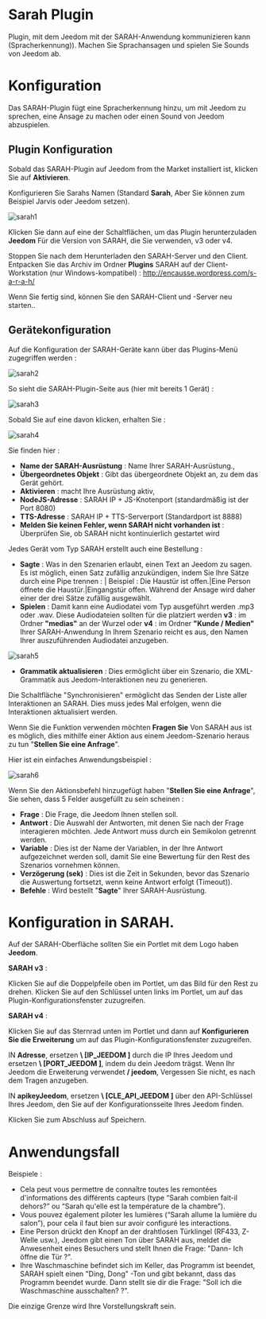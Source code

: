 # Sarah Plugin

Plugin, mit dem Jeedom mit der SARAH-Anwendung kommunizieren kann (Spracherkennung)). Machen Sie Sprachansagen und spielen Sie Sounds von Jeedom ab.

# Konfiguration 

Das SARAH-Plugin fügt eine Spracherkennung hinzu, um mit Jeedom zu sprechen, eine Ansage zu machen oder einen Sound von Jeedom abzuspielen.

## Plugin Konfiguration 

Sobald das SARAH-Plugin auf Jeedom from the Market installiert ist, klicken Sie auf **Aktivieren**.

Konfigurieren Sie Sarahs Namen (Standard **Sarah**, Aber Sie können zum Beispiel Jarvis oder Jeedom setzen).

![sarah1](./images/sarah1.PNG)

Klicken Sie dann auf eine der Schaltflächen, um das Plugin herunterzuladen **Jeedom** Für die Version von SARAH, die Sie verwenden, v3 oder v4.

Stoppen Sie nach dem Herunterladen den SARAH-Server und den Client. Entpacken Sie das Archiv im Ordner **Plugins** SARAH auf der Client-Workstation (nur Windows-kompatibel) :
<http://encausse.wordpress.com/s-a-r-a-h/>

Wenn Sie fertig sind, können Sie den SARAH-Client und -Server neu starten..

## Gerätekonfiguration 

Auf die Konfiguration der SARAH-Geräte kann über das Plugins-Menü zugegriffen werden :

![sarah2](./images/sarah2.PNG)

So sieht die SARAH-Plugin-Seite aus (hier mit bereits 1 Gerät) :

![sarah3](./images/sarah3.PNG)

Sobald Sie auf eine davon klicken, erhalten Sie :

![sarah4](./images/sarah4.PNG)

Sie finden hier :

-   **Name der SARAH-Ausrüstung** : Name Ihrer SARAH-Ausrüstung.,
-   **Übergeordnetes Objekt** : Gibt das übergeordnete Objekt an, zu dem das Gerät gehört.
-   **Aktivieren** : macht Ihre Ausrüstung aktiv,
-   **NodeJS-Adresse** : SARAH IP + JS-Knotenport (standardmäßig ist der Port 8080)
-   **TTS-Adresse** : SARAH IP + TTS-Serverport (Standardport ist 8888)
-   **Melden Sie keinen Fehler, wenn SARAH nicht vorhanden ist** : Überprüfen Sie, ob SARAH nicht kontinuierlich gestartet wird

Jedes Gerät vom Typ SARAH erstellt auch eine Bestellung :

-   **Sagte** : Was in den Szenarien erlaubt, einen Text an Jeedom zu sagen. Es ist möglich, einen Satz zufällig anzukündigen, indem Sie Ihre Sätze durch eine Pipe trennen : | Beispiel : Die Haustür ist offen.|Eine Person öffnete die Haustür.|Eingangstür offen. Während der Ansage wird daher einer der drei Sätze zufällig ausgewählt.
-   **Spielen** : Damit kann eine Audiodatei vom Typ ausgeführt werden .mp3 oder .wav. Diese Audiodateien sollten für die platziert werden **v3** : im Ordner **"medias"** an der Wurzel oder **v4** : im Ordner **"Kunde / Medien"** Ihrer SARAH-Anwendung In Ihrem Szenario reicht es aus, den Namen Ihrer auszuführenden Audiodatei anzugeben.

![sarah5](./images/sarah5.PNG)

-   **Grammatik aktualisieren** : Dies ermöglicht über ein Szenario, die XML-Grammatik aus Jeedom-Interaktionen neu zu generieren.

Die Schaltfläche "Synchronisieren" ermöglicht das Senden der Liste aller Interaktionen an SARAH. Dies muss jedes Mal erfolgen, wenn die Interaktionen aktualisiert werden.

Wenn Sie die Funktion verwenden möchten **Fragen Sie** Von SARAH aus ist es möglich, dies mithilfe einer Aktion aus einem Jeedom-Szenario heraus zu tun "**Stellen Sie eine Anfrage**".

Hier ist ein einfaches Anwendungsbeispiel :

![sarah6](./images/sarah6.PNG)

Wenn Sie den Aktionsbefehl hinzugefügt haben "**Stellen Sie eine Anfrage**", Sie sehen, dass 5 Felder ausgefüllt zu sein scheinen :

-   **Frage** : Die Frage, die Jeedom Ihnen stellen soll.
-   **Antwort** : Die Auswahl der Antworten, mit denen Sie nach der Frage interagieren möchten. Jede Antwort muss durch ein Semikolon getrennt werden.
-   **Variable** : Dies ist der Name der Variablen, in der Ihre Antwort aufgezeichnet werden soll, damit Sie eine Bewertung für den Rest des Szenarios vornehmen können.
-   **Verzögerung (sek)** : Dies ist die Zeit in Sekunden, bevor das Szenario die Auswertung fortsetzt, wenn keine Antwort erfolgt (Timeout)).
-   **Befehle** : Wird bestellt "**Sagte**" Ihrer SARAH-Ausrüstung.

# Konfiguration in SARAH. 

Auf der SARAH-Oberfläche sollten Sie ein Portlet mit dem Logo haben **Jeedom**.

**SARAH v3** :

Klicken Sie auf die Doppelpfeile oben im Portlet, um das Bild für den Rest zu drehen. Klicken Sie auf den Schlüssel unten links im Portlet, um auf das Plugin-Konfigurationsfenster zuzugreifen.

**SARAH v4** :

Klicken Sie auf das Sternrad unten im Portlet und dann auf **Konfigurieren Sie die Erweiterung** um auf das Plugin-Konfigurationsfenster zuzugreifen.

IN **Adresse**, ersetzen **\ [IP\_JEEDOM \]** durch die IP Ihres Jeedom und ersetzen **\ [PORT\_JEEDOM \]**, indem du dein Jeedom trägst. Wenn Ihr Jeedom die Erweiterung verwendet **/ jeedom**, Vergessen Sie nicht, es nach dem Tragen anzugeben.

IN **apikeyJeedom**, ersetzen **\ [CLE\_API\_JEEDOM \]** über den API-Schlüssel Ihres Jeedom, den Sie auf der Konfigurationsseite Ihres Jeedom finden.

Klicken Sie zum Abschluss auf Speichern.

# Anwendungsfall 

Beispiele :

-   Cela peut vous permettre de connaître toutes les remontées d'informations des différents capteurs (type “Sarah combien fait-il dehors?” ou “Sarah qu'elle est la température de la chambre”).
-   Vous pouvez également piloter les lumières (“Sarah allume la lumière du salon”), pour cela il faut bien sur avoir configuré les interactions.
-   Eine Person drückt den Knopf an der drahtlosen Türklingel (RF433, Z-Welle usw.), Jeedom gibt einen Ton über SARAH aus, meldet die Anwesenheit eines Besuchers und stellt Ihnen die Frage: "Dann- Ich öffne die Tür ?".
-   Ihre Waschmaschine befindet sich im Keller, das Programm ist beendet, SARAH spielt einen "Ding, Dong" -Ton und gibt bekannt, dass das Programm beendet wurde. Dann stellt sie dir die Frage: "Soll ich die Waschmaschine ausschalten? ?".

Die einzige Grenze wird Ihre Vorstellungskraft sein.
